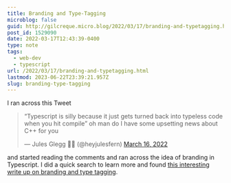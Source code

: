 ```yaml
---
title: Branding and Type-Tagging
microblog: false
guid: http://gilcreque.micro.blog/2022/03/17/branding-and-typetagging.html
post_id: 1529090
date: 2022-03-17T12:43:39-0400
type: note
tags:
  - web-dev
  - typescript
url: /2022/03/17/branding-and-typetagging.html
lastmod: 2023-06-22T23:39:21.957Z
slug: branding-type-tagging
---
```

I ran across this Tweet

<blockquote class="twitter-tweet" data-theme="dark"><p lang="en" dir="ltr">“Typescript is silly because it just gets turned back into typeless code when you hit compile” oh man do I have some upsetting news about C++ for you</p>&mdash; Jules Glegg 🏳️‍⚧️ (@heyjulesfern) <a href="https://twitter.com/heyjulesfern/status/1504132661920497666?ref_src=twsrc%5Etfw">March 16, 2022</a></blockquote> <script async src="https://platform.twitter.com/widgets.js" charset="utf-8"></script>

and started reading the comments and ran across the idea of branding in Typescript. I did a quick search to learn more and found [this interesting write up on branding and type tagging](https://medium.com/@KevinBGreene/surviving-the-typescript-ecosystem-branding-and-type-tagging-6cf6e516523d).
